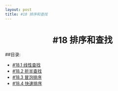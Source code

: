 ```yaml
---
layout: post
title: #18 排序和查找
---
```

<h1 style="text-align:center">#18 排序和查找</h1>
##目录:
<ul>
<li> <a href="/post/18/18.1.html">#18.1 线性查找<a> </li>
<li> <a href="/post/18/18.2.html">#18.2 折半查找</a> </li>
<li> <a href="/post/18/18.3.html">#18.3 冒泡排序</a> </li>
<li> <a href="/post/18/18.4.html">#18.4 快速排序</a> </li>
</ul>
